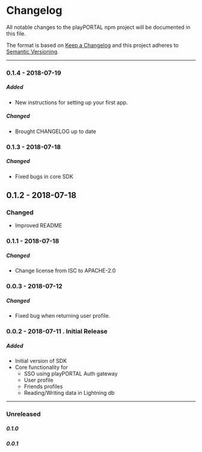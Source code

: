 # Changelog
All notable changes to the playPORTAL npm project will be documented in this file.

The format is based on [Keep a Changelog](http://keepachangelog.com/en/1.0.0/)
and this project adheres to [Semantic Versioning](http://semver.org/spec/v2.0.0.html).

----

### 0.1.4 - 2018-07-19
##### Added
- New instructions for setting up your first app.
 
##### Changed
- Brought CHANGELOG up to date


### 0.1.3 - 2018-07-18
##### Changed
- Fixed bugs in core SDK


## 0.1.2 - 2018-07-18
### Changed
- Improved README


### 0.1.1 - 2018-07-18
##### Changed
- Change license from ISC to APACHE-2.0


### 0.0.3 - 2018-07-12
##### Changed
- Fixed bug when returning user profile.


### 0.0.2 - 2018-07-11 . Initial Release
##### Added

- Initial version of SDK
- Core functionality for
  - SSO using playPORTAL Auth gateway
  - User profile
  - Friends profiles
  - Reading/Writing data in Lightning db

----

### Unreleased
##### 0.1.0
##### 0.0.1


